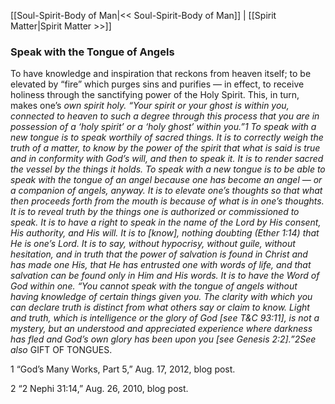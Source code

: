 [[Soul-Spirit-Body of Man|<< Soul-Spirit-Body of Man]]  |  [[Spirit Matter|Spirit Matter >>]]

### Speak with the Tongue of Angels
To have knowledge and inspiration that reckons from heaven itself; to be elevated by “fire” which purges sins and purifies — in effect, to receive holiness through the sanctifying power of the Holy Spirit. This, in turn, makes one’s *own spirit *holy. “Your spirit or your ghost is within you, connected to heaven to such a degree through this process that you are in possession of a ‘holy spirit’ or a ‘holy ghost’ within you.”1 To speak with a new tongue is to speak worthily of sacred things. It is to correctly weigh the truth of a matter, to know by the power of the spirit that what is said is true and in conformity with God’s will, and then to speak it. It is to render sacred the vessel by the things it holds. To speak with a new tongue is to be able to speak with the tongue of an angel because one has become an angel — or a companion of angels, anyway. It is to elevate one’s thoughts so that what then proceeds forth from the mouth is because of what is in one’s thoughts. It is to reveal truth by the things one is authorized or commissioned to speak. It is to have a right to speak in the name of the Lord by His consent, His authority, and His will. It is to [*know], nothing doubting* (Ether 1:14) that He is one’s Lord. It is to say, without hypocrisy, without guile, without hesitation, and in truth that the power of salvation is found in Christ and has made one His, that He has entrusted one with words of life, and that salvation can be found only in Him and His words. It is to have the Word of God within one. “You cannot speak with the tongue of angels without having knowledge of certain things given you. The clarity with which you can declare truth is distinct from what others say or claim to know. Light and truth, which is intelligence or the glory of God [*see* T&C 93:11], is not a mystery, but an understood and appreciated experience where darkness has fled and God’s own glory has been upon you [*see* Genesis 2:2].”2*See also* GIFT OF TONGUES.



1 “God’s Many Works, Part 5,” Aug. 17, 2012, blog post.


2 “2 Nephi 31:14,” Aug. 26, 2010, blog post.